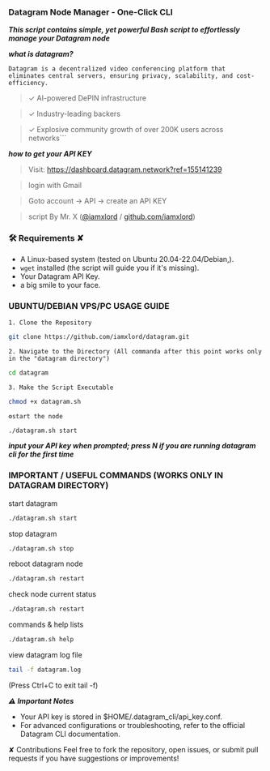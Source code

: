 ### Datagram Node Manager - One-Click CLI 

***This script contains simple, yet powerful Bash script to effortlessly manage your Datagram node***

***what is datagram?***

```Datagram is a decentralized video conferencing platform that eliminates central servers, ensuring privacy, scalability, and cost-efficiency.```

> ✓ AI-powered DePIN infrastructure

> ✓ Industry-leading backers 

> ✓ Explosive community growth of over 200K users across networks```

***how to get your API KEY***

> Visit: https://dashboard.datagram.network?ref=155141239

> login with Gmail

> Goto account → API → create an API KEY

> script By Mr. X ([@iamxlord](https://x.com/iamxlord) / [github.com/iamxlord](https://github.com/iamxlord))

### 🛠️ Requirements ✘

* A Linux-based system (tested on Ubuntu 20.04-22.04/Debian,).
* `wget` installed (the script will guide you if it's missing).
* Your Datagram API Key.
* a big smile to your face. 

### UBUNTU/DEBIAN VPS/PC USAGE GUIDE

```1. Clone the Repository```

```bash 
git clone https://github.com/iamxlord/datagram.git
```


```2. Navigate to the Directory (All commanda after this point works only in the "datagram directory")``` 

```bash
cd datagram
```

```3. Make the Script Executable```
```bash
chmod +x datagram.sh
```

```⚙️start the node```
```bash
./datagram.sh start
```

***input your API key when prompted; press N if you are running datagram cli for the first time***

### IMPORTANT / USEFUL COMMANDS (WORKS ONLY IN DATAGRAM DIRECTORY)

start datagram
```bash
./datagram.sh start
```

stop datagram
```bash
./datagram.sh stop
```

reboot datagram node
```bash
./datagram.sh restart
```

check node current status
```bash
./datagram.sh restart
```

commands & help lists
```bash
./datagram.sh help
```

view datagram log file
```bash
tail -f datagram.log
```
(Press Ctrl+C to exit tail -f)

***⚠️ Important Notes***
 * Your API key is stored in $HOME/.datagram_cli/api_key.conf.
 * For advanced configurations or troubleshooting, refer to the official Datagram CLI documentation.

✘ Contributions
Feel free to fork the repository, open issues, or submit pull requests if you have suggestions or improvements!
